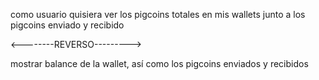 como usuario quisiera ver los pigcoins totales en mis wallets junto a los pigcoins enviado y recibido

<--------REVERSO--------->

mostrar balance de la wallet, así como los pigcoins enviados y recibidos